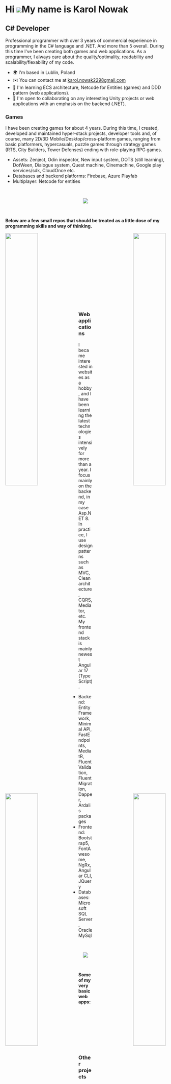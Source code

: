 Hi ![](https://user-images.githubusercontent.com/18350557/176309783-0785949b-9127-417c-8b55-ab5a4333674e.gif)My name is Karol Nowak
===================================================================================================================================

C# Developer
--------------------------

Professional programmer with over 3 years of commercial experience in programming in the C# language and .NET. And more than 5 overall. During this time I've been creating both games and web applications. As a programmer, I always care about the quality/optimality, readability and scalability/flexability of my code.

* 🌍  I'm based in Lublin, Poland
* ✉️  You can contact me at [karol.nowak2298gmail.com](mailto:karol.nowak2298gmail.com)
* 🧠  I'm learning ECS architecture, Netcode for Entities (games) and DDD pattern (web applications).
* 🤝  I'm open to collaborating on any interesting Unity projects or web applications with an emphasis on the backend (.NET).

### Games

I have been creating games for about 4 years. During this time, I created, developed and maintained hyper-stack projects, developer tools and, of course, many 2D/3D Mobile/Desktop/cross-platform games, ranging from basic platformers, hypercasuals, puzzle games through strategy games (RTS, City Builders, Tower Defenses) ending with role-playing RPG games.

- Assets: Zenject, Odin inspector, New input system, DOTS (still learning), DotWeen, Dialogue system, Quest machine, Cinemachine, Google play services/sdk, CloudOnce etc.
- Databases and backend platforms: Firebase, Azure Playfab 
- Multiplayer: Netcode for entities

<br />
<p align="center">
  <a href="https://skillicons.dev">
    <img src="https://skillicons.dev/icons?i=unity,cs,git,github,gitlab,idea,visualstudio,discord&theme=dark" />
  </a>
</p>
<br />

<b>Below are a few small repos that should be treated as a little dose of my programming skills and way of thinking.</b>

<div width="100%" align="center"><a href="https://github.com/karolnowak98/tic-tac-toe" align="left"><img align="left" width="45%" src="https://github-readme-stats.vercel.app/api/pin/?username=karolnowak98&repo=tic-tac-toe&title_color=0891b2&text_color=ffffff&icon_color=0891b2&bg_color=1c1917&hide_border=true&locale=en" /></a><a href="https://github.com/karolnowak98/shooting-objects" align="right"><img align="right" width="45%" src="https://github-readme-stats.vercel.app/api/pin/?username=karolnowak98&repo=shooting-objects&title_color=0891b2&text_color=ffffff&icon_color=0891b2&bg_color=1c1917&hide_border=true&locale=en" /></a></div><br /><br /><br /><br /><br /><br /><br />

<div width="100%" align="center"><a href="https://github.com/karolnowak98/lca-project-dots" align="left"><img align="left" width="45%" src="https://github-readme-stats.vercel.app/api/pin/?username=karolnowak98&repo=lca-project-dots&title_color=0891b2&text_color=ffffff&icon_color=0891b2&bg_color=1c1917&hide_border=true&locale=en" /></a><a href="https://github.com/karolnowak98/fps" align="right"><img align="right" width="45%" src="https://github-readme-stats.vercel.app/api/pin/?username=karolnowak98&repo=fps&title_color=0891b2&text_color=ffffff&icon_color=0891b2&bg_color=1c1917&hide_border=true&locale=en" /></a></div>
<br /><br /><br /><br /><br /><br />

### Web applications

I became interested in websites as a hobby, and I have been learning the latest technologies intensively for more than a year. I focus mainly on the backend, in my case Asp.NET 8. In practice, I use design patterns such as MVC, Clean architecture, CQRS, Mediator, etc. My frontend stack is mainly newest Angular 17 (TypeScript).

- Backend: Entity Framework, Minimal API, FastEndpoints, MediatR, Fluent Validation, Fluent Migration, Dapper, Ardalis packages
- Frontend: Bootstrap5, FontAwesome, NgRx, Angular CLI, JQuery
- Databases: Microsoft SQL Server, Oracle MySql

<br />
<p align="center">
  <a href="https://skillicons.dev">
    <img src="https://skillicons.dev/icons?i=dotnet,html,typescript,css,nodejs,angular,cs,git,github,gitlab,idea,visualstudio,discord&theme=dark" />
  </a>
</p>
<br />

<b>Some of my very basic web apps:</b>

<div width="100%" align="center"><a href="https://github.com/karolnowak98/financial-transactions" align="left"><img align="left" width="45%" src="https://github-readme-stats.vercel.app/api/pin/?username=karolnowak98&repo=financial-transactions&title_color=0891b2&text_color=ffffff&icon_color=0891b2&bg_color=1c1917&hide_border=true&locale=en" /></a><a href="https://github.com/karolnowak98/dot-net-todo-app" align="right"><img align="right" width="45%" src="https://github-readme-stats.vercel.app/api/pin/?username=karolnowak98&repo=dot-net-todo-app&title_color=0891b2&text_color=ffffff&icon_color=0891b2&bg_color=1c1917&hide_border=true&locale=en" /></a></div>
<br /><br /><br /><br /><br /><br /><br />

### Other projects

<br />
<div width="100%" align="center"><a href="https://github.com/karolnowak98/book-info-reader" align="left"><img align="left" width="45%" src="https://github-readme-stats.vercel.app/api/pin/?username=karolnowak98&repo=book-info-reader&title_color=0891b2&text_color=ffffff&icon_color=0891b2&bg_color=1c1917&hide_border=true&locale=en" /></a><a href="https://github.com/karolnowak98/task-management-android-app" align="right"><img align="right" width="45%" src="https://github-readme-stats.vercel.app/api/pin/?username=karolnowak98&repo=task-management-android-app&title_color=0891b2&text_color=ffffff&icon_color=0891b2&bg_color=1c1917&hide_border=true&locale=en" /></a></div><br /><br /><br /><br /><br /><br /><br />
